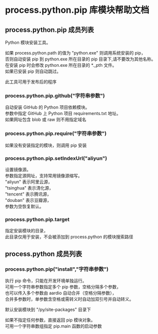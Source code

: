 # process.python.pip 库模块帮助文档

<a id="process.python.pip"></a>
## process.python.pip 成员列表

Python 模块安装工具。  
  
如果 process.python.path 的值为 "python.exe" 则调用系统安装的 pip，  
否则自动安装 pip 到 python.exe 所在目录的 pip 目录下,请不要改为其他名称。  
在安装 pip 时会修改 python.exe 所在目录的 *._pth 文件。  
如果已安装 pip 则自动跳过。  
  
此工具可用于发布后的程序

<a id="process.python.pip.github"></a>
### process.python.pip.github("字符串参数") 
 自动安装 GitHub 的 Python 项目依赖模块。  
参数中指定 GitHub 上 Python 项目 requirements.txt 地址。  
如果网址包含 blob 或 raw 则不用指定域名

<a id="process.python.pip.require"></a>
### process.python.pip.require("字符串参数") 
 如果没有安装指定的模块，则调用 pip 安装

<a id="process.python.pip.setIndexUrl"></a>
### process.python.pip.setIndexUrl("aliyun") 
 设置镜像源。  
参数指定源网址，支持常用镜像源缩写。  
"aliyun" 表示阿里云源，  
"tsinghua" 表示清化源，  
"tencent" 表示腾讯源，  
"douban" 表示豆瓣源，  
参数为空恢复默认。

<a id="process.python.pip.target"></a>
### process.python.pip.target 
 指定安装模块的目录，  
此目录仅用于安装，不会被添加到 process.python 的模块搜索路径

<a id="process.python"></a>
## process.python 成员列表


<a id="process.python.pip"></a>
### process.python.pip("install","字符串参数") 
 执行 pip 命令，只能在开发环境单独运行。  
可用一个字符串参数指定多个 pip 参数，空格分隔多个参数，  
也可以传入多个参数由 aardio 自动合并（空格分隔参数），  
合并多参数时，单参数含空格或需转义时自动加双引号并自动转义。  
  
默认安装模块到 "/py/site-packages" 目录下  
  
如果不指定任何参数，直接返回 pip 模块对象。  
可用一个字符串数组指定 pip.main 函数的启动参数
